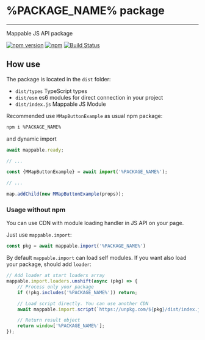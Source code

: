 # %PACKAGE_NAME% package

---

Mappable JS API package

[![npm version](https://badge.fury.io/js/%PACKAGE_NAME_ENCODED%.svg)](https://badge.fury.io/js/%PACKAGE_NAME_ENCODED%)
[![npm](https://img.shields.io/npm/dm/%PACKAGE_NAME%.svg)](https://www.npmjs.com/package/%PACKAGE_NAME%)
[![Build Status](https://github.com/mappable-world/%PACKAGE_NAME%/workflows/Run%20tests/badge.svg)](https://github.com/mappable-world/%PACKAGE_NAME%/actions/workflows/tests.yml)

## How use

The package is located in the `dist` folder:

- `dist/types` TypeScript types
- `dist/esm` es6 modules for direct connection in your project
- `dist/index.js` Mappable JS Module

Recommended use `MMapButtonExample` as usual npm package:

```sh
npm i %PACKAGE_NAME%
```

and dynamic import

```js
await mappable.ready;

// ...

const {MMapButtonExample} = await import('%PACKAGE_NAME%');

// ...

map.addChild(new MMapButtonExample(props));
```

### Usage without npm

You can use CDN with module loading handler in JS API on your page.

Just use `mappable.import`:

```js
const pkg = await mappable.import('%PACKAGE_NAME%')
```

By default `mappable.import` can load self modules.
If you want also load your package, should add `loader`:

```js
// Add loader at start loaders array
mappable.import.loaders.unshift(async (pkg) => {
    // Process only your package
    if (!pkg.includes('%PACKAGE_NAME%')) return;

    // Load script directly. You can use another CDN
    await mappable.import.script(`https://unpkg.com/${pkg}/dist/index.js`);

    // Return result object
    return window['%PACKAGE_NAME%'];
});
```
